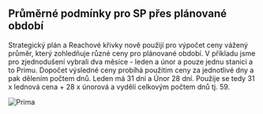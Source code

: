 ﻿---
categories: [fenix]
layout: fenix
---
## Průměrné podmínky pro SP přes plánované období
Strategický plán a Reachové křivky nově použijí pro výpočet ceny vážený průměr, který zohledňuje různé ceny pro plánované období.
V příkladu jsme pro zjednodušení vybrali dva měsíce - leden a únor a pouze jednu stanici a to Primu. Dopočet výsledné ceny probíhá použitím ceny za jednotlivé dny a pak dělením počtem dnů. Leden má 31 dní a Únor 28 dní. Použije se tedy 31 x lednová cena + 28 x únorová a vydělí celkovým počtem dnů tj. 59.

![Prima]({{site.url}}/data/Prima.png "Průměrné podmínky pro SP přes plánované období")

